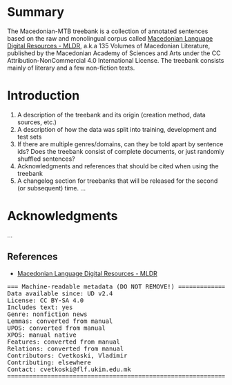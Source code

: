 # Summary

The Macedonian-MTB treebank is a collection of annotated sentences based on the raw and monolingual corpus called [Macedonian Language Digital Resources - MLDR](http://drmj.manu.edu.mk/%D0%B5%D0%BB%D0%B5%D0%BA%D1%82%D1%80%D0%BE%D0%BD%D1%81%D0%BA%D0%B8-%D0%BA%D0%BE%D1%80%D0%BF%D1%83%D1%81-%D0%BD%D0%B0-%D0%BC%D0%B0%D0%BA%D0%B5%D0%B4%D0%BE%D0%BD%D1%81%D0%BA%D0%B8-%D0%BA%D0%BD%D0%B8/), a.k.a 135 Volumes of Macedonian Literature, published by the Macedonian Academy of Sciences and Arts under the CC Attribution-NonCommercial 4.0 International License. The treebank consists mainly of literary and a few non-fiction texts.

# Introduction

1. A description of the treebank and its origin (creation method, data sources, etc.)
2. A description of how the data was split into training, development and test sets
3. If there are multiple genres/domains, can they be told apart by sentence ids? Does the treebank consist of complete documents, or just randomly shuffled sentences?
4. Acknowledgments and references that should be cited when using the treebank
5. A changelog section for treebanks that will be released for the second (or subsequent) time.
   ...

# Acknowledgments

...

## References

- [Macedonian Language Digital Resources - MLDR](http://drmj.manu.edu.mk/%D0%B5%D0%BB%D0%B5%D0%BA%D1%82%D1%80%D0%BE%D0%BD%D1%81%D0%BA%D0%B8-%D0%BA%D0%BE%D1%80%D0%BF%D1%83%D1%81-%D0%BD%D0%B0-%D0%BC%D0%B0%D0%BA%D0%B5%D0%B4%D0%BE%D0%BD%D1%81%D0%BA%D0%B8-%D0%BA%D0%BD%D0%B8/)

<pre>
=== Machine-readable metadata (DO NOT REMOVE!) ================================
Data available since: UD v2.4
License: CC BY-SA 4.0
Includes text: yes
Genre: nonfiction news
Lemmas: converted from manual
UPOS: converted from manual
XPOS: manual native
Features: converted from manual
Relations: converted from manual
Contributors: Cvetkoski, Vladimir
Contributing: elsewhere
Contact: cvetkoski@flf.ukim.edu.mk
===============================================================================
</pre>
